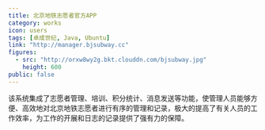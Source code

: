 ```yaml
---
title: 北京地铁志愿者官方APP
category: works
icon: users
tags: [卓成世纪, Java, Ubuntu]
link: "http://manager.bjsubway.cc"
figures:
  - src: "http://orxw8wy2g.bkt.clouddn.com/bjsubway.jpg"
    height: 600
public: false
---
```


该系统集成了志愿者管理、培训、积分统计、消息发送等功能，使管理人员能够方便、高效地对北京地铁志愿者进行有序的管理和记录，极大的提高了有关人员的工作效率，为工作的开展和日志的记录提供了强有力的保障。
